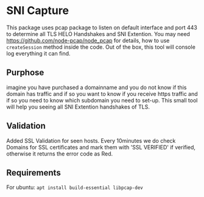 # SNI Capture
This package uses pcap package to listen on default interface and port 443 to determine all TLS HELO Handshakes and SNI Extention. You may need https://github.com/node-pcap/node_pcap for details, how to use `createSession` method inside the code. Out of the box, this tool will console log everything it can find.

## Purphose
imagine you have purchased a domainname and you do not know if this domain has traffic and if so you want to know if you receive https traffic and if so you need to know which subdomain you need to set-up. This small tool will help you seeing all SNI Extention handshakes of TLS.

## Validation
Added SSL Validation for seen hosts. Every 10minutes we do check Domains for SSL certificates and mark them with 'SSL VERIFIED' if verified, otherwise it returns the error code as Red. 

## Requirements
For ubuntu:
`apt install build-essential libpcap-dev`